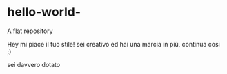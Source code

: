 # hello-world-
A flat repository

Hey mi piace il tuo stile! sei creativo ed hai una marcia in più, continua così ;)

sei davvero dotato
